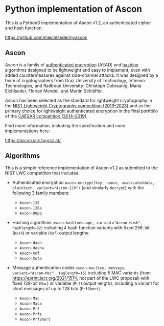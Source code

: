 Python implementation of Ascon
==============================

This is a Python3 implementation of Ascon v1.2, an authenticated cipher and hash function.

https://github.com/meichlseder/pyascon

Ascon
-----

Ascon is a family of [authenticated encryption](https://en.wikipedia.org/wiki/Authenticated_encryption) (AEAD) and [hashing](https://en.wikipedia.org/wiki/Cryptographic_hash_function) algorithms designed to be lightweight and easy to implement, even with added countermeasures against side-channel attacks.
It was designed by a team of cryptographers from Graz University of Technology, Infineon Technologies, and Radboud University: Christoph Dobraunig, Maria Eichlseder, Florian Mendel, and Martin Schläffer.

Ascon has been selected as the standard for lightweight cryptography in the [NIST Lightweight Cryptography competition (2019–2023)](https://csrc.nist.gov/projects/lightweight-cryptography) and as the primary choice for lightweight authenticated encryption in the final portfolio of the [CAESAR competition (2014–2019)](https://competitions.cr.yp.to/caesar-submissions.html).

Find more information, including the specification and more implementations here:

https://ascon.iaik.tugraz.at/


Algorithms
----------

This is a simple reference implementation of Ascon v1.2 as submitted to the NIST LWC competition that includes 

  * Authenticated encryption `ascon.encrypt(key, nonce, associateddata, plaintext, variant="Ascon-128")` (and similarly `decrypt`) with the following 3 family members:

    - `Ascon-128`
    - `Ascon-128a`
    - `Ascon-80pq`
  
  * Hashing algorithms `ascon.hash(message, variant="Ascon-Hash", hashlength=32)` including 4 hash function variants with fixed 256-bit (`Hash`) or variable (`Xof`) output lengths:

    - `Ascon-Hash`
    - `Ascon-Hasha`
    - `Ascon-Xof`
    - `Ascon-Xofa`
  
  * Message authentication codes `ascon.mac(key, message, variant="Ascon-Mac", taglength=16)` including 5 MAC variants (from https://eprint.iacr.org/2021/1574, not part of the LWC proposal) with fixed 128-bit (`Mac`) or variable (`Prf`) output lengths, including a variant for short messages of up to 128 bits (`PrfShort`).

    - `Ascon-Mac`
    - `Ascon-Maca`
    - `Ascon-Prf`
    - `Ascon-Prfa`
    - `Ascon-PrfShort`



